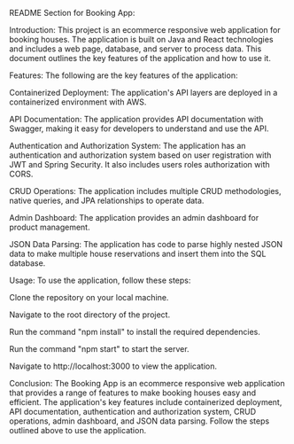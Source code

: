 README Section for Booking App:

Introduction:
This project is an ecommerce responsive web application for booking houses. The application is built on Java and React technologies and includes a web page, database, and server to process data. This document outlines the key features of the application and how to use it.

Features:
The following are the key features of the application:

Containerized Deployment: The application's API layers are deployed in a containerized environment with AWS.

API Documentation: The application provides API documentation with Swagger, making it easy for developers to understand and use the API.

Authentication and Authorization System: The application has an authentication and authorization system based on user registration with JWT and Spring Security. It also includes users roles authorization with CORS.

CRUD Operations: The application includes multiple CRUD methodologies, native queries, and JPA relationships to operate data.

Admin Dashboard: The application provides an admin dashboard for product management.

JSON Data Parsing: The application has code to parse highly nested JSON data to make multiple house reservations and insert them into the SQL database.

Usage:
To use the application, follow these steps:

Clone the repository on your local machine.

Navigate to the root directory of the project.

Run the command "npm install" to install the required dependencies.

Run the command "npm start" to start the server.

Navigate to http://localhost:3000 to view the application.

Conclusion:
The Booking App is an ecommerce responsive web application that provides a range of features to make booking houses easy and efficient. The application's key features include containerized deployment, API documentation, authentication and authorization system, CRUD operations, admin dashboard, and JSON data parsing. Follow the steps outlined above to use the application.
